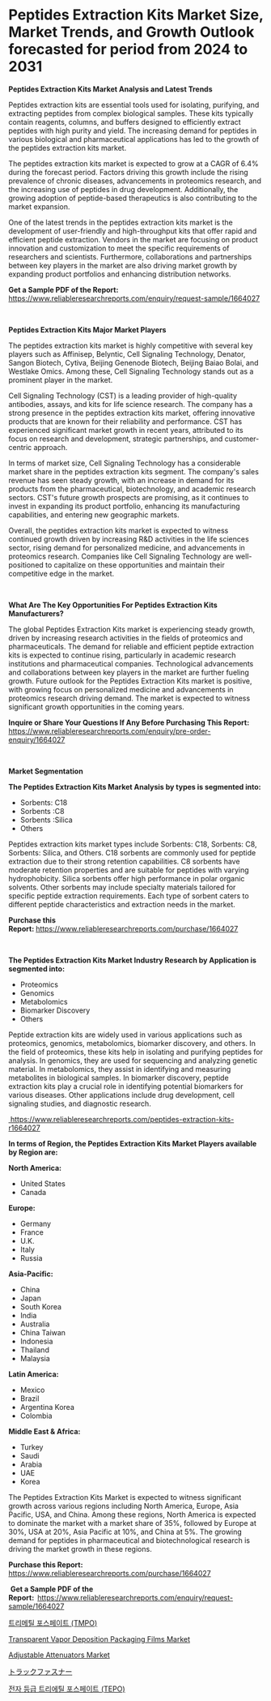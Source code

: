 <p><h1>Peptides Extraction Kits Market Size, Market Trends, and Growth Outlook forecasted for period from 2024 to 2031</h1></p><p><strong>Peptides Extraction Kits Market Analysis and Latest Trends</strong></p>
<p><p>Peptides extraction kits are essential tools used for isolating, purifying, and extracting peptides from complex biological samples. These kits typically contain reagents, columns, and buffers designed to efficiently extract peptides with high purity and yield. The increasing demand for peptides in various biological and pharmaceutical applications has led to the growth of the peptides extraction kits market.</p><p>The peptides extraction kits market is expected to grow at a CAGR of 6.4% during the forecast period. Factors driving this growth include the rising prevalence of chronic diseases, advancements in proteomics research, and the increasing use of peptides in drug development. Additionally, the growing adoption of peptide-based therapeutics is also contributing to the market expansion.</p><p>One of the latest trends in the peptides extraction kits market is the development of user-friendly and high-throughput kits that offer rapid and efficient peptide extraction. Vendors in the market are focusing on product innovation and customization to meet the specific requirements of researchers and scientists. Furthermore, collaborations and partnerships between key players in the market are also driving market growth by expanding product portfolios and enhancing distribution networks.</p></p>
<p><strong>Get a Sample PDF of the Report:&nbsp;</strong> <a href="https://www.reliableresearchreports.com/enquiry/request-sample/1664027">https://www.reliableresearchreports.com/enquiry/request-sample/1664027</a></p>
<p>&nbsp;</p>
<p><strong>Peptides Extraction Kits Major Market Players</strong></p>
<p><p>The peptides extraction kits market is highly competitive with several key players such as Affinisep, Belyntic, Cell Signaling Technology, Denator, Sangon Biotech, Cytiva, Beijing Genenode Biotech, Beijing Baiao Bolai, and Westlake Omics. Among these, Cell Signaling Technology stands out as a prominent player in the market.</p><p>Cell Signaling Technology (CST) is a leading provider of high-quality antibodies, assays, and kits for life science research. The company has a strong presence in the peptides extraction kits market, offering innovative products that are known for their reliability and performance. CST has experienced significant market growth in recent years, attributed to its focus on research and development, strategic partnerships, and customer-centric approach.</p><p>In terms of market size, Cell Signaling Technology has a considerable market share in the peptides extraction kits segment. The company's sales revenue has seen steady growth, with an increase in demand for its products from the pharmaceutical, biotechnology, and academic research sectors. CST's future growth prospects are promising, as it continues to invest in expanding its product portfolio, enhancing its manufacturing capabilities, and entering new geographic markets.</p><p>Overall, the peptides extraction kits market is expected to witness continued growth driven by increasing R&D activities in the life sciences sector, rising demand for personalized medicine, and advancements in proteomics research. Companies like Cell Signaling Technology are well-positioned to capitalize on these opportunities and maintain their competitive edge in the market.</p></p>
<p>&nbsp;</p>
<p><strong>What Are The Key Opportunities For Peptides Extraction Kits Manufacturers?</strong></p>
<p><p>The global Peptides Extraction Kits market is experiencing steady growth, driven by increasing research activities in the fields of proteomics and pharmaceuticals. The demand for reliable and efficient peptide extraction kits is expected to continue rising, particularly in academic research institutions and pharmaceutical companies. Technological advancements and collaborations between key players in the market are further fueling growth. Future outlook for the Peptides Extraction Kits market is positive, with growing focus on personalized medicine and advancements in proteomics research driving demand. The market is expected to witness significant growth opportunities in the coming years.</p></p>
<p><strong>Inquire or Share Your Questions If Any Before Purchasing This Report:</strong> <a href="https://www.reliableresearchreports.com/enquiry/pre-order-enquiry/1664027">https://www.reliableresearchreports.com/enquiry/pre-order-enquiry/1664027</a></p>
<p>&nbsp;</p>
<p><strong>Market Segmentation</strong></p>
<p><strong>The Peptides Extraction Kits Market Analysis by types is segmented into:</strong></p>
<p><ul><li>Sorbents: C18</li><li>Sorbents :C8</li><li>Sorbents :Silica</li><li>Others</li></ul></p>
<p><p>Peptides extraction kits market types include Sorbents: C18, Sorbents: C8, Sorbents: Silica, and Others. C18 sorbents are commonly used for peptide extraction due to their strong retention capabilities. C8 sorbents have moderate retention properties and are suitable for peptides with varying hydrophobicity. Silica sorbents offer high performance in polar organic solvents. Other sorbents may include specialty materials tailored for specific peptide extraction requirements. Each type of sorbent caters to different peptide characteristics and extraction needs in the market.</p></p>
<p><strong>Purchase this Report:&nbsp;</strong><a href="https://www.reliableresearchreports.com/purchase/1664027">https://www.reliableresearchreports.com/purchase/1664027</a></p>
<p>&nbsp;</p>
<p><strong>The Peptides Extraction Kits Market Industry Research by Application is segmented into:</strong></p>
<p><ul><li>Proteomics</li><li>Genomics</li><li>Metabolomics</li><li>Biomarker Discovery</li><li>Others</li></ul></p>
<p><p>Peptide extraction kits are widely used in various applications such as proteomics, genomics, metabolomics, biomarker discovery, and others. In the field of proteomics, these kits help in isolating and purifying peptides for analysis. In genomics, they are used for sequencing and analyzing genetic material. In metabolomics, they assist in identifying and measuring metabolites in biological samples. In biomarker discovery, peptide extraction kits play a crucial role in identifying potential biomarkers for various diseases. Other applications include drug development, cell signaling studies, and diagnostic research.</p></p>
<p><a href="https://www.reliableresearchreports.com/peptides-extraction-kits-r1664027">&nbsp;https://www.reliableresearchreports.com/peptides-extraction-kits-r1664027</a></p>
<p><strong>In terms of Region, the Peptides Extraction Kits Market Players available by Region are:</strong></p>
<p>
    <p> <strong> North America: </strong>
        <ul>
            <li>United States</li>
            <li>Canada</li>
        </ul>
        </p> 
    <p> <strong> Europe: </strong>
        <ul>
            <li>Germany</li>
            <li>France</li>
            <li>U.K.</li>
            <li>Italy</li>
            <li>Russia</li>
        </ul>
        </p> 
    <p> <strong> Asia-Pacific: </strong>
        <ul>
            <li>China</li>
            <li>Japan</li>
            <li>South Korea</li>
            <li>India</li>
            <li>Australia</li>
            <li>China Taiwan</li>
            <li>Indonesia</li>
            <li>Thailand</li>
            <li>Malaysia</li>
        </ul>
        </p> 
    <p> <strong> Latin America: </strong>
        <ul>
            <li>Mexico</li>
            <li>Brazil</li>
            <li>Argentina Korea</li>
            <li>Colombia</li>
        </ul>
        </p> 
    <p> <strong> Middle East & Africa: </strong>
        <ul>
            <li>Turkey</li>
            <li>Saudi</li>
            <li>Arabia</li>
            <li>UAE</li>
            <li>Korea</li>
        </ul>
    </p>
    </p>
<p><p>The Peptides Extraction Kits Market is expected to witness significant growth across various regions including North America, Europe, Asia Pacific, USA, and China. Among these regions, North America is expected to dominate the market with a market share of 35%, followed by Europe at 30%, USA at 20%, Asia Pacific at 10%, and China at 5%. The growing demand for peptides in pharmaceutical and biotechnological research is driving the market growth in these regions.</p></p>
<p><strong>Purchase this Report: </strong><a href="https://www.reliableresearchreports.com/purchase/1664027">https://www.reliableresearchreports.com/purchase/1664027</a></p>
<p>&nbsp;<strong>Get a Sample PDF of the Report:&nbsp;&nbsp;</strong><a href="https://www.reliableresearchreports.com/enquiry/request-sample/1664027">https://www.reliableresearchreports.com/enquiry/request-sample/1664027</a></p>
<p><strong></strong></p>
<p><p><a href="https://github.com/khytkeqagplkzqvh/Market-Research-Report-List-2/blob/main/648221488187.md">트리메틸 포스페이트 (TMPO)</a></p><p><a href="https://github.com/RebekaAnderson14/Market-Research-Report-List-1/blob/main/transparent-vapor-deposition-packaging-films-market.md">Transparent Vapor Deposition Packaging Films Market</a></p><p><a href="https://issuu.com/reportprime-2/docs/adjustable-attenuators-market-size-2030.pptx">Adjustable Attenuators Market</a></p><p><a href="https://github.com/oqxogxyvqe90775/Market-Research-Report-List-2/blob/main/664721296539.md">トラックファスナー</a></p><p><a href="https://github.com/ThomasElmes2022/Market-Research-Report-List-1/blob/main/928283088186.md">전자 등급 트리에틸 포스페이트 (TEPO)</a></p></p>